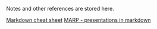 Notes and other references are stored here.

[Markdown cheat sheet](https://www.markdownguide.org/cheat-sheet/)
[MARP - presentations in markdown](https://marp.app/)
